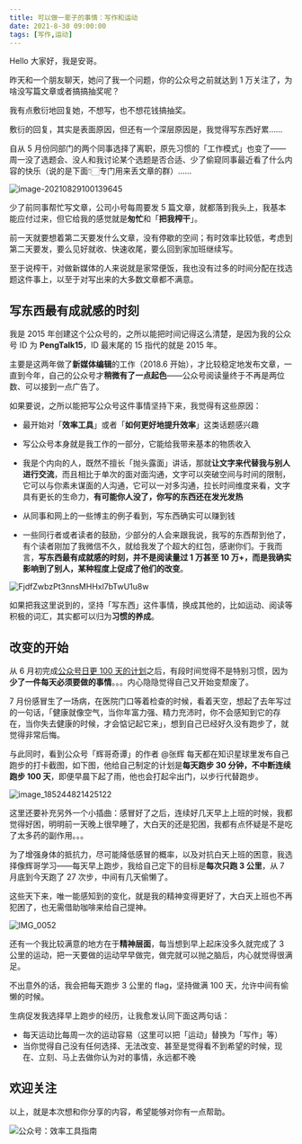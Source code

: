 ```yaml
---
title: 可以做一辈子的事情：写作和运动     
date: 2021-8-30 09:00:00    
tags: [写作,运动]                
---    
```


Hello 大家好，我是安哥。



昨天和一个朋友聊天，她问了我一个问题，你的公众号之前就达到 1 万关注了，为啥没写篇文章或者搞搞抽奖呢？  



我有点敷衍地回复她，不想写，也不想花钱搞抽奖。  



敷衍的回复，其实是表面原因，但还有一个深层原因是，我觉得写东西好累……



自从 5 月份同部门的两个同事选择了离职，原先习惯的「工作模式」也变了——周一没了选题会、没人和我讨论某个选题是否合适、少了偷窥同事最近看了什么内容的快乐（说的是下面👇🏻专门用来丢文章的群）……



![image-20210829100139645](https://article-picbed-1302715071.cos.ap-guangzhou.myqcloud.com/PicGo/image-20210829100139645.png)



少了前同事帮忙写文章，公司小号每周要发 5 篇文章，就都落到我头上，我基本能应付过来，但它给我的感觉就是**匆忙**和「**把我榨干**」。



前一天就要想着第二天要发什么文章，没有停歇的空间；有时效率比较低，考虑到第二天要发，要么见好就收、快速收尾，要么回到家加班继续写。  



至于说榨干，对做新媒体的人来说就是家常便饭，我也没有过多的时间分配在找选题这件事上，以至于对写出来的大多数文章都不满意。



## 写东西最有成就感的时刻



我是 2015 年创建这个公众号的，之所以能把时间记得这么清楚，是因为我的公众号 ID 为 **PengTalk15**，ID 最末尾的 15 指代的就是 2015 年。



主要是这两年做了**新媒体编辑**的工作（2018.6 开始），才比较稳定地发布文章，一直到今年，自己的公众号才**稍微有了一点起色**——公众号阅读量终于不再是两位数、可以接到一点广告了。



如果要说，之所以能把写公众号这件事情坚持下来，我觉得有这些原因：



* 最开始对「**效率工具**」或者「**如何更好地提升效率**」这类话题感兴趣

* 写公众号本身就是我工作的一部分，它能给我带来基本的物质收入

* 我是个内向的人，既然不擅长「抛头露面」讲话，那就**让文字来代替我与别人进行交流**，而且相比于单次的面对面沟通，文字可以突破空间与时间的限制，它可以与你素未谋面的人沟通，它可以一对多沟通，拉长时间维度来看，文字具有更长的生命力，**有可能你人没了，你写的东西还在发光发热**

* 从同事和网上的一些博主的例子看到，写东西确实可以赚到钱

* 一些同行者或者读者的鼓励，少部分的人会来跟我说，我写的东西帮到他了，有个读者刚加了我微信不久，就给我发了个超大的红包，感谢你们。于我而言，**写东西最有成就感的时刻，并不是阅读量过 1 万甚至 10 万+，而是我确实影响到了别人，某种程度上促成了他们的改变**。

  

![FjdfZwbzPt3nnsMHHxl7bTwU1u8w](https://article-picbed-1302715071.cos.ap-guangzhou.myqcloud.com/PicGo/FjdfZwbzPt3nnsMHHxl7bTwU1u8w.png)



如果把我这里说到的，坚持「写东西」这件事情，换成其他的，比如运动、阅读等积极的词汇，其实都可以归为**习惯的养成**。



## 改变的开始 



从 6 月初完成[公众号日更 100 天的计划](https://mp.weixin.qq.com/s?__biz=MzAxMjY0NTY5OA==&mid=2649914441&idx=1&sn=5bd3c94f845c03c7c3b0114511078ead&chksm=83a87864b4dff1722f10afce7028d9c65d4022015edf89dc21613a8ccfa634bc014c39328a22&token=1458791452&lang=zh_CN#rd)之后，有段时间觉得不是特别习惯，因为**少了一件每天必须要做的事情**。。。内心隐隐觉得自己又开始变颓废了。



7 月份感冒生了一场病，在医院门口等着检查的时候，看着天空，想起了去年写过的一句话，「健康就像空气，当你年富力强、精力充沛时，你不会感知到它的存在，当你失去健康的时候，才会惦记起它来」，想到自己已经好久没有跑步了，就觉得非常后悔。



与此同时，看到公众号「辉哥奇谭」的作者 @张辉 每天都在知识星球里发布自己跑步的打卡截图，如下图，他给自己制定的计划是**每天跑步 30 分钟，不中断连续跑步 100 天**，即便早晨下起了雨，他也会打起伞出门，以步行代替跑步。



![image_185244821425122](https://article-picbed-1302715071.cos.ap-guangzhou.myqcloud.com/PicGo/image_185244821425122.PNG)



这里还要补充另外一个小插曲：感冒好了之后，连续好几天早上上班的时候，我都觉得好困，明明前一天晚上很早睡了，大白天的还是犯困，我都有点怀疑是不是吃了太多药的副作用。。。



为了增强身体的抵抗力，尽可能降低感冒的概率，以及对抗白天上班的困意，我选择像辉哥学习——每天早上跑步，我给自己定下的目标是**每次只跑 3 公里**，从 7 月底到今天跑了 27 次步，中间有几天偷懒了。



这些天下来，唯一能感知到的变化，就是我的精神变得更好了，大白天上班也不再犯困了，也无需借助咖啡来给自己提神。



![IMG_0052](https://article-picbed-1302715071.cos.ap-guangzhou.myqcloud.com/PicGo/IMG_0052.jpg)



还有一个我比较满意的地方在于**精神层面**，每当想到早上起床没多久就完成了 3 公里的运动，把一天要做的运动早早做完，做完就可以抛之脑后，内心就觉得很满足。



不出意外的话，我会把每天跑步 3 公里的 flag，坚持做满 100 天，允许中间有偷懒的时候。



生病促发我选择早上跑步的经历，让我愈发认同下面这两句话：



* 每天运动比每周一次的运动容易（这里可以把「运动」替换为「写作」等）
* 当你觉得自己没有任何选择、无法改变、甚至是觉得看不到希望的时候，现在、立刻、马上去做你认为对的事情，永远都不晚


## 欢迎关注  

以上，就是本次想和你分享的内容，希望能够对你有一点帮助。     

![公众号：效率工具指南](https://article-picbed-1302715071.cos.ap-guangzhou.myqcloud.com/2021/05/28/gong-zhong-hao-wei-bu-er-wei-ma-dailogo.png)     


